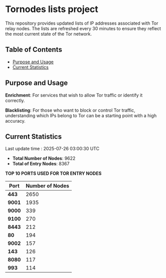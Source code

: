 # Tornodes lists project

This repository provides updated lists of IP addresses associated with Tor relay nodes. The lists are refreshed every 30 minutes to ensure they reflect the most current state of the Tor network.

## Table of Contents

- [Purpose and Usage](#purpose-and-usage)
- [Current Statistics](#current-statistics)


## Purpose and Usage

**Enrichment**: For services that wish to allow Tor traffic or identify it correctly.

**Blacklisting**: For those who want to block or control Tor traffic, understanding which IPs belong to Tor can be a starting point with a high accuracy.

## Current Statistics

Last update time : 2025-07-26 03:00:30 UTC

- **Total Number of Nodes**: 9622
- **Total of Entry Nodes**: 8367

**TOP 10 PORTS USED FOR TOR ENTRY NODES**

| **Port** | **Number of Nodes** |
|------|-----------------|
| **443**   | 2650  |
| **9001**   | 1935  |
| **9000**   | 339  |
| **9100**   | 270  |
| **8443**   | 212  |
| **80**   | 194  |
| **9002**   | 157  |
| **143**   | 126  |
| **8080**   | 117  |
| **993**   | 114  |

